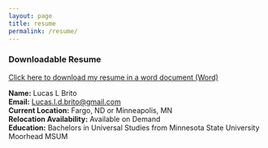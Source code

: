 ```yaml
---
layout: page
title: resume
permalink: /resume/
---
```


### Downloadable Resume
[Click here to download my resume in a word document (Word)](/resume.docx)

**Name:** Lucas L Brito <br>
**Email:** Lucas.l.d.brito@gmail.com <br>
**Current Location:** Fargo, ND or Minneapolis, MN <br>
**Relocation Availability:** Available on Demand <br>
**Education:** Bachelors in Universal Studies from Minnesota State University Moorhead MSUM <br>
